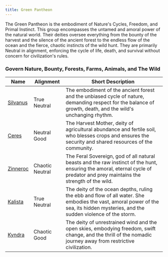 ```yaml
---
title: Green Pantheon
---
```


The Green Pantheon is the embodiment of Nature's Cycles, Freedom, and Primal Instinct. This group encompasses the untamed and amoral power of the natural world. Their deities oversee everything from the bounty of the harvest and the silence of the ancient forest to the endless flow of the ocean and the fierce, chaotic instincts of the wild hunt. They are primarily Neutral in alignment, enforcing the cycle of life, death, and survival without concern for civilization's rules.

### Govern Nature, Bounty, Forests, Farms, Animals, and The Wild

| Name                    | Alignment       | Short Description                                                                                                                                                                |
| ----------------------- | --------------- | -------------------------------------------------------------------------------------------------------------------------------------------------------------------------------- |
| [Silvanus](../silvanus) | True Neutral    | The embodiment of the ancient forest and the unbiased cycle of nature, demanding respect for the balance of growth, death, and the wild's unchanging rhythm.                     |
| [Ceres](../ceres)       | Neutral Good    | The Harvest Mother, deity of agricultural abundance and fertile soil, who blesses crops and ensures the security and shared resources of the community.                          |
| [Zinneroc](../zinneroc) | Chaotic Neutral | The Feral Sovereign, god of all natural beasts and the raw instinct of the hunt, ensuring the amoral, eternal cycle of predator and prey maintains the strength of the wild.     |
| [Kalista](../kalista)   | True Neutral    | The deity of the ocean depths, ruling the ebb and flow of all water. She embodies the vast, amoral power of the sea, its hidden mysteries, and the sudden violence of the storm. |
| [Kyndra](../kyndra)     | Chaotic Good    | The deity of unrestrained wind and the open skies, embodying freedom, swift change, and the thrill of the nomadic journey away from restrictive civilization.                    |
